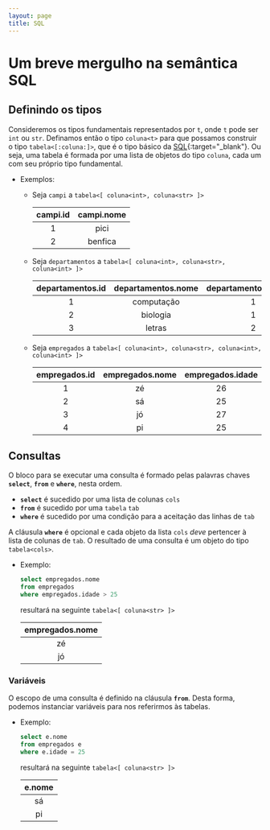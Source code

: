 ```yaml
---
layout: page
title: SQL
---
```

# Um breve mergulho na semântica SQL

## Definindo os tipos

Consideremos os tipos fundamentais representados por `t`, onde `t` pode ser `int` ou `str`. Definamos então o tipo `coluna<t>` para que possamos construir o tipo `tabela<[:coluna:]>`, que é o tipo básico da [SQL](https://pt.wikipedia.org/wiki/SQL){:target="_blank"}. Ou seja, uma tabela é formada por uma lista de objetos do tipo `coluna`, cada um com seu próprio tipo fundamental.

* Exemplos:

	* Seja `campi` a `tabela<[ coluna<int>, coluna<str> ]>`

		| campi.id | campi.nome
		|:-:|:-:
		| 1 | pici
		| 2 | benfica

	* Seja `departamentos` a `tabela<[ coluna<int>, coluna<str>, coluna<int> ]>`

		| departamentos.id | departamentos.nome | departamentos.campus
		|:-:|:-:|:-:
		| 1 | computação | 1
		| 2 | biologia | 1
		| 3 | letras | 2

	* Seja `empregados` a `tabela<[ coluna<int>, coluna<str>, coluna<int>, coluna<int> ]>`

		| empregados.id | empregados.nome | empregados.idade | empregados.departamento
		|:-:|:-:|:-:|:-:
		| 1 | zé | 26 | 3
		| 2 | sá | 25 | 2
		| 3 | jó | 27 | 1
		| 4 | pi | 25 | 1

## Consultas

O bloco para se executar uma consulta é formado pelas palavras chaves **`select`**, **`from`** e **`where`**, nesta ordem.

* **`select`** é sucedido por uma lista de colunas `cols`
* **`from`** é sucedido por uma `tabela` `tab`
* **`where`** é sucedido por uma condição para a aceitação das linhas de `tab`

A cláusula **`where`** é opcional e cada objeto da lista `cols` *deve* pertencer à lista de colunas de `tab`. O resultado de uma consulta é um objeto do tipo `tabela<cols>`.

* Exemplo:

	~~~ sql
	select empregados.nome
	from empregados
	where empregados.idade > 25
	~~~
	resultará na seguinte `tabela<[ coluna<str> ]>`

	| empregados.nome
	|:-:
	| zé
	| jó

### Variáveis

O escopo de uma consulta é definido na cláusula **`from`**. Desta forma, podemos instanciar variáveis para nos referirmos às tabelas.

* Exemplo:

	~~~ sql
	select e.nome
	from empregados e
	where e.idade = 25
	~~~

	resultará na seguinte `tabela<[ coluna<str> ]>`

	| e.nome
	|:-:
	| sá
	| pi
